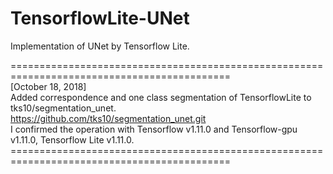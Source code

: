 # TensorflowLite-UNet
Implementation of UNet by Tensorflow Lite.
  
============================================================================================  
[October 18, 2018]  
Added correspondence and one class segmentation of TensorflowLite to tks10/segmentation_unet.  
https://github.com/tks10/segmentation_unet.git  
I confirmed the operation with Tensorflow v1.11.0 and Tensorflow-gpu v1.11.0, Tensorflow Lite v1.11.0.   ============================================================================================  
